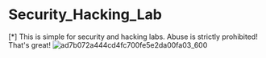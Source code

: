 # Security_Hacking_Lab

[*] This is simple for security and hacking labs. Abuse is strictly prohibited! That's great!
![ad7b072a444cd4fc700fe5e2da00fa03_600](https://github.com/AlectoSystem/Security_Hacking_Lab/assets/128353161/bee2f054-03c8-4e9e-b8e4-4d68e5e367f4)
